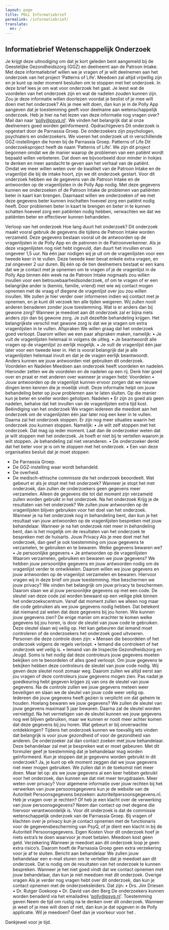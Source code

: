 ```yaml
---
layout: page
title: POLL Informatiebrief
permalink: /informatiebrief/
translate:
  en: /
---
```


	
## Informatiebrief Wetenschappelijk Onderzoek

Je krijgt deze uitnodiging om dat je kort geleden bent aangemeld bij de Geestelijke Gezondheidszorg (GGZ) en deelneemt aan de Patroon Intake. Met deze informatiebrief willen we je vragen of je wilt deelnemen aan het onderzoek van het project ‘Patterns of Life’. Meedoen zal altijd vrijwillig zijn en je kunt op ieder moment besluiten om te stoppen met het onderzoek.
In deze brief lees je om wat voor onderzoek het gaat. Je leest wat de voordelen van het onderzoek zijn en wat de nadelen zouden kunnen zijn. Zou je deze informatie willen doorlezen voordat je beslist of je mee wilt doen met het onderzoek? Als je mee wilt doen, dan kun je in de Polly App aangeven dat je toestemming geeft voor deelname aan wetenschappelijk onderzoek. Heb je hier na het lezen van deze informatie nog vragen over? Mail dan naar ‘polly@psyq.nl’. We vinden het belangrijk dat al onze deelnemers goed worden geïnformeerd.
Opdrachtgevers
Dit onderzoek is opgestart door de Parnassia Groep. De onderzoekers zijn psychologen, psychiaters en onderzoekers. We voeren het onderzoek uit in verschillende GGZ-instellingen die horen bij de Parnassia Groep.
Patterns of Life
Dit onderzoeksproject heeft de naam ‘Patterns of Life’. We zijn dit project begonnen omdat we de manier waarop de problemen van een patiënt wordt bepaald willen verbeteren. Dat doen we bijvoorbeeld door minder in hokjes te denken en meer aandacht te geven aan het verhaal van de patiënt. Omdat we meer willen weten over de kwaliteit van de Patroon Intake en de vragenlijst die bij de intake hoort, zijn we dit onderzoek gestart. Voor dit onderzoek hebben we de gegevens van de Patroon Intake en de antwoorden op de vragenlijsten in de Polly App nodig. Met deze gegevens kunnen we onderzoeken of de Patroon Intake de problemen van patiënten beter in kaart kan brengen. Daarnaast willen we onderzoeken of we met deze gegevens beter kunnen inschatten hoeveel zorg een patiënt nodig heeft. Door problemen beter in kaart te brengen en beter in te kunnen schatten hoeveel zorg een patiënten nodig hebben, verwachten we dat we patiënten beter en effectiever kunnen behandelen.

Verloop van het onderzoek
Hoe lang duurt het onderzoek?
Dit onderzoek maakt vooral gebruik de gegevens die tijdens de Patroon Intake worden verzameld. Deze gegevens bestaan vooral uit de antwoorden op de vragenlijsten in de Polly App en de patronen in de Patroonverkenner. Als je deze vragenlijsten nog niet hebt ingevuld, dan duurt het invullen ervan ongeveer 1,5 uur. Na één jaar nodigen wij je uit om de vragenlijsten voor een tweede keer in te vullen. Deze tweede keer bevat enkele extra vragen, en zal ongeveer 2 uur duren. 
Bij één op de tien deelnemers bestaat er een kans dat we je contact met je opnemen om te vragen of je de vragenlijst in de Polly App binnen één week na de Patroon Intake nogmaals zou willen invullen voor een betrouwbaarheidsonderzoek, of om te vragen of er een belangrijke ander is (kennis, familie, vriend) met wie wij contact mogen opnemen met de vraag of diegene de vragenlijst over jou zou willen invullen. We zullen je hier verder over informeren indien wij contact met je opnemen, en je kunt dit verzoek ten alle tijden weigeren. Wij zullen nooit anderen benaderen zonder jouw toestemming. 
Wat is er anders dan bij gewone zorg?
Wanneer je meedoet aan dit onderzoek zal er bijna niets anders zijn dan bij gewone zorg. Je zult dezelfde behandeling krijgen. Het belangrijkste verschil met gewone zorg is dat we je vragen om extra vragenlijsten in te vullen.
Afspraken
We willen graag dat het onderzoek goed verloopt. Daarom willen we een paar afspraken maken, namelijk:
•	Je vult de vragenlijsten helemaal in volgens de uitleg.
•	Je beantwoordt alle vragen op de vragenlijst zo eerlijk mogelijk.
•	Je vult de vragenlijst één jaar later voor een tweede keer in.
Het is vooral belangrijk dat je alle vragenlijsten helemaal invult en dat je de vragen eerlijk beantwoordt. Anders kunnen we jouw antwoorden niet gebruiken dit onderzoek.
Voordelen en Nadelen
Meedoen aan onderzoek heeft voordelen en nadelen. Hieronder zetten we de voordelen en de nadelen op een rij. Denk hier goed over en praat er met anderen over wanneer je vragen hebt:
Voordelen
•	Jouw antwoorden op de vragenlijst kunnen ervoor zorgen dat we nieuwe dingen leren kennen die je moeilijk vindt. Deze informatie helpt om jouw behandeling beter op jouw problemen aan te laten sluiten. Op die manier kun je beter en sneller worden geholpen. 
Nadelen
•	Er zijn zo goed als geen nadelen, behalve dat het invullen van de vragenlijsten extra tijd kost.
Beëindiging van het onderzoek
We vragen iedereen die meedoet aan het onderzoek om de vragenlijsten één jaar later nog een keer in te vullen. Daarna zal het onderzoek stoppen. Er zijn nog meer situaties waarin het onderzoek zou kunnen stoppen. Namelijk:
•	Je wilt zelf stoppen met het onderzoek. Dat mag op ieder moment. Laat dan de onderzoeker weten dat je wilt stoppen met het onderzoek. Je hoeft er niet bij te vertellen waarom je wilt stoppen. Je behandeling zal niet veranderen.
•	De onderzoeker denkt dat het beter voor je is om te stoppen met het onderzoek.
•	Een van deze organisaties besluit dat je moet stoppen:
-	De Parnassia Groep.
-	De GGZ-instelling waar wordt behandeld. 
-	De overheid.
-	De medisch-ethische commissie die het onderzoek beoordeelt.
Wat gebeurt er als je stopt met het onderzoek?
Wanneer je stopt het met onderzoek, dan zullen de onderzoekers geen gegevens meer verzamelen. Alleen de gegevens die tot dat moment zijn verzameld zullen worden gebruikt in het onderzoek. 
Na het onderzoek
Krijg je de resultaten van het onderzoek?
We zullen jouw antwoorden op de vragenlijsten blijven gebruiken voor het doel van het onderzoek. Wanneer je na het onderzoek nog in behandeling bent, dan kun je het resultaat van jouw antwoorden op de vragenlijsten bespreken met jouw behandelaar. Wanneer je na het onderzoek niet meer in behandeling bent, dan is het mogelijk om de resultaten van het onderzoek te bespreken met de huisarts. 
Jouw Privacy
Als je mee doet met het onderzoek, dan geef je ook toestemming om jouw gegevens te verzamelen, te gebruiken en te bewaren. 
Welke gegevens bewaren we?
•	Je persoonlijke gegevens
•	Je antwoorden op de vragenlijsten
Waarom verzamelen, gebruiken en bewaren we jouw gegevens?
We hebben jouw persoonlijke gegevens en jouw antwoorden nodig om de vragenlijst verder te ontwikkelen. Daarom willen we jouw gegevens en jouw antwoorden op de vragenlijst verzamelen en bewaren. Hiervoor vragen wij in deze brief om jouw toestemming. 
Hoe beschermen we jouw privacy?
We vinden het belangrijk om jouw privacy te beschermen. Daarom slaan we al jouw persoonlijke gegevens op met een code. De sleutel van deze code zal worden bewaard op een veilige plek binnen het onderzoekscentrum. Vanaf dat moment zullen we alleen nog maar die code gebruiken als we jouw gegevens nodig hebben. Dat betekent dat niemand zal weten dat deze gegevens bij jou horen. 
Wie kunnen jouw gegevens zien?
De enige manier om erachter te komen welke gegevens bij jou horen, is door de sleutel van jouw code te gebruiken. Deze sleutel slaan wij veilig op. Het kan gebeuren dat iemand moet controleren of de onderzoekers het onderzoek goed uitvoeren. Personen die deze controle doen zijn:
•	Mensen die beoordelen of het onderzoek volgens de regels verloopt.
•	Iemand die controleert of het onderzoek wel veilig is.
•	Iemand van de Inspectie Gezondheidszorg en Jeugd.
Soms is het nodig dat deze controleurs jouw gegevens moeten bekijken om te beoordelen of alles goed verloopt. Om jouw gegevens te bekijken hebben deze controleurs de sleutel van jouw code nodig. Wij geven deze sleutel nooit zomaar weg. Daarom zullen we altijd eerst aan jou vragen of deze controleurs jouw gegevens mogen zien. Pas nadat je goedkeuring hebt gegeven krijgen zij van ons de sleutel van jouw gegevens. Na de controle zullen we jouw gegevens meteen weer beveiligen en slaan we de sleutel van jouw code weer veilig op. Iedereen die jouw gegevens heeft gezien is verplicht om dat geheim te houden.
Hoelang bewaren we jouw gegevens?
We zullen de sleutel van jouw gegevens maximaal 5 jaar bewaren. Daarna zal de sleutel worden vernietigd. Na het vernietigen van de sleutel kunnen we jouw gegevens nog wel blijven gebruiken, maar we kunnen er nooit meer achter komen dat deze gegevens bij jou horen.
Wat gebeurt er bij onverwachte ontdekkingen?
Tijdens het onderzoek kunnen we toevallig iets vinden dat belangrijk is voor jouw gezondheid of voor de gezondheid van anderen. De onderzoeker zal dan contact zoeken met jouw behandelaar. Deze behandelaar zal met je bespreken wat er moet gebeuren. Met dit formulier geef je toestemming dat je behandelaar mag worden geïnformeerd.
Kun je stoppen dat je gegevens worden gebruikt in dit onderzoek?
Ja, je kunt op elk moment zeggen dat we jouw gegevens niet meer mogen gebruiken. We zullen dat in de toekomst niet meer doen. Maar let op: als we jouw gegevens al een keer hebben gebruikt voor het onderzoek, dan kunnen we dat niet meer terugdraaien.
Meer weten over privacy?
Voor algemene informatie over jouw rechten bij het verwerken van jouw persoonsgegevens kun je de website van de Autoriteit Persoonsgegevens bezoeken: autoriteitpersoonsgegevens.nl.
Heb je vragen over je rechten? Of heb je een klacht over de verwerking van jouw persoonsgegevens? Neem dan contact op met degene die hiervoor verantwoordelijk is. Voor dit onderzoek is dat de commissie wetenschappelijk onderzoek van de Parnassia Groep.
Bij vragen of klachten over je privacy kun je contact opnemen met de functionaris voor de gegevensbescherming van PsyQ, of je dient een klacht in bij de Autoriteit Persoonsgegevens.
Eigen Kosten
Voor dit onderzoek hoef je niets extra’s te doen waarvoor je moet betalen. Meedoen kost geen geld.
Verzekering
Wanneer je meedoet aan dit onderzoek loop je geen extra risico’s. Daarom hoeft de Parnassia Groep geen extra verzekering voor je af te sluiten.
Bericht aan behandelaar
We zullen jouw behandelaar een e-mail sturen om te vertellen dat je meedoet aan dit onderzoek. Dat is nodig om de resultaten van het onderzoek te kunnen bespreken. Wanneer je het niet goed vindt dat we contact opnemen met jouw behandelaar, dan kun je niet meedoen met dit onderzoek.
Overige vragen
Als je verder nog vragen hebt over dit onderzoek, dan kun je contact opnemen met de onderzoeksleiders. Dat zijn:
•	Drs. Jim Driesen
•	Dr. Rutger Goekoop
•	Dr. David van den Berg
De onderzoekers kunnen worden benaderd via het emailadres ‘polly@psyq.nl’.
Toestemming geven
Neem de tijd om rustig na te denken over dit onderzoek. Wanneer je weet of je mee wilt doen of niet, dan kun je dat opgeven in de Polly applicatie. Wil je meedoen? Geef dan je voorkeur voor het .

Dankjewel voor je tijd.

